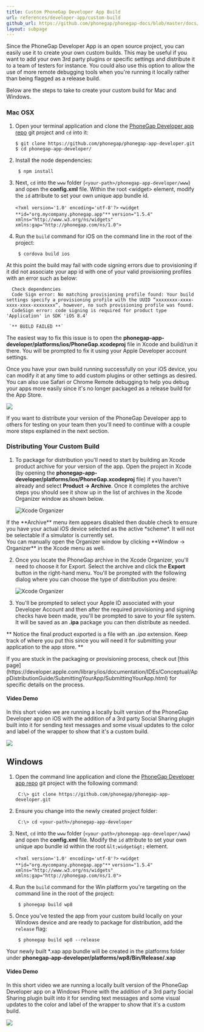 ```yaml
---
title: Custom PhoneGap Developer App Build
url: references/developer-app/custom-build
github_url: https://github.com/phonegap/phonegap-docs/blob/master/docs/references/developer-app/custom-build.html.md
layout: subpage
---
```


Since the PhoneGap Developer App is an open source project, you can easily use it to create your own custom builds. This may be useful if you 
 want to add your own 3rd party plugins or specific settings and distribute it to a team of testers for instance. You could also use this option
 to allow the use of more remote debugging tools when you're running it locally rather than being flagged as a release build. 

Below are the steps to take to create your custom build for Mac and Windows. 

### Mac OSX
1. Open your terminal application and clone the [PhoneGap Developer app repo](https://github.com/phonegap/phonegap-app-developer) git 
 project and `cd` into it: 

       $ git clone https://github.com/phonegap/phonegap-app-developer.git
       $ cd phonegap-app-developer/

2. Install the node dependencies:
    
        $ npm install        
 
3. Next, `cd` into the `www` folder (`<your-path>/phonegap-app-developer/www`) and open the **config.xml** file. Within the root &lt;widget&gt;
element, modify the `id` attribute to set your own unique app bundle id.
 
   `<?xml version='1.0' encoding='utf-8'?>`
    `<widget` `**id="org.mycompany.phonegap.app"**` `version="1.5.4" xmlns="http://www.w3.org/ns/widgets" xmlns:gap="http://phonegap.com/ns/1.0">`
                
4. Run the `build` command for iOS on the command line in the root of the project:  

        $ cordova build ios
      
  <div class='alert--warning'>At this point the build may fail with code signing errors due to provisioning if it did not associate your app id with one of your 
  valid provisioning profiles with an error such as below:
     
      Check dependencies
      Code Sign error: No matching provisioning profile found: Your build settings specify a provisioning profile with the UUID “xxxxxxxx-xxxx-xxxx-xxxx-xxxxxxxx”, however, no such provisioning profile was found.
      CodeSign error: code signing is required for product type 'Application' in SDK 'iOS 8.4'
      
     `** BUILD FAILED **`
           
  The easiest way to fix this issue is to open the **phonegap-app-developer/platforms/ios/PhoneGap.xcodeproj** file in Xcode and build/run it there. 
  You will be prompted to fix it using your Apple Developer account settings.</div>
     
   
Once you have your own build running successfully on your iOS device, you can modify it at any time to add custom plugins or other
 settings as desired. You can also use Safari or Chrome Remote debugging to help you debug your apps more easily since it's no longer packaged 
 as a release build for the App Store.   

 <img class="mobile-image" src="/images/custom-build1.png"/>   
   
If you want to distribute your version of the PhoneGap Developer app to others for testing on your team then you'll need to continue with a 
couple more steps explained in the next section.
    
### Distributing Your Custom Build   
1. To package for distribution you'll need to start by building an Xcode product archive for your version of the app. 
Open the project in Xcode (by opening the **phonegap-app-developer/platforms/ios/PhoneGap.xcodeproj** file) 
if you haven't already and select **Product -> Archive**. Once it completes the archive steps you should see it show up in the 
list of archives in the Xcode Organizer window as shown below.  
     
     ![Xcode Organizer](/images/xcode-organizer.png)
     
 <div class='alert--warning'>If the **Archive** menu item appears disabled then double check to ensure you have your actual iOS device selected
   as the active *scheme*. It will not be selectable if a simulator is currently set.</div> 

 <div class='alert--tip'>You can manually open the Organizer window by clicking **Window -> Organizer** in the Xcode menu as well.</div>

2. Once you locate the PhoneGap archive in the Xcode Organizer, you'll need to choose it for Export. Select the archive and click the **Export**
button in the right-hand menu. You'll be prompted with the following dialog where you can choose the type of distribution you desire:     
    
    ![Xcode Organizer](/images/ad-hoc.png)
    
3. You'll be prompted to select your Apple ID associated with your Developer Account and then after the required provisioning and signing 
checks have been made, you'll be prompted to save to your file system. It will be saved as an **.ipa** package you can then distribute as 
 needed. 

 ** Notice the final product exported is a file with an *.ipa* extension. Keep track of where you put this since you will need it for 
 submitting your application to the app store. **


  <div class="alert--tip">If you are stuck in the packaging or provisioning process, check out [this page](https://developer.apple.com/library/ios/documentation/IDEs/Conceptual/AppDistributionGuide/SubmittingYourApp/SubmittingYourApp.html)
 for specific details on the process.</div> 
 
 #### Video Demo
 In this short video we are running a locally built version of the PhoneGap Developer app on iOS with the addition of a 3rd party Social Sharing 
 plugin built into it for sending text messages and some visual updates to the color and label of the wrapper to show that it's a custom build.  

 ![](/images/ios-custom-build.gif)
 
      
## Windows
1. Open the command line application and clone the [PhoneGap Developer app repo](https://github.com/phonegap/phonegap-app-developer) git 
 project with the following command:

        C:\> git clone https://github.com/phonegap/phonegap-app-developer.git

2. Ensure you change into the newly created project folder:     
    
        C:\> cd <your-path>/phonegap-app-developer

2. Next, `cd` into the `www` folder (`<your-path>/phonegap-app-developer/www`) and open the **config.xml** file.  Modify the `id` attribute 
to set your own unique apo bundle id within the root `&lt;widget&gt;` element.
 
   `<?xml version='1.0' encoding='utf-8'?>`
    `<widget` `**id="org.mycompany.phonegap.app"**` `version="1.5.4" xmlns="http://www.w3.org/ns/widgets" xmlns:gap="http://phonegap.com/ns/1.0">`
                
3. Run the `build` command for the Win platform you're targeting on the command line in the root of the project:  

        $ phonegap build wp8 

4. Once you've tested the app from your custom build locally on your Windows device and are ready to package for distribution, add the `release` flag:
 
        $ phonegap build wp8 --release
    
  Your newly built *.xap app bundle will be created in the platforms folder under **phonegap-app-developer/platforms/wp8/Bin/Release/<your-bundle-id>.xap**
      
 #### Video Demo
In this short video we are running a locally built version of the PhoneGap Developer app on a Windows Phone with the addition of a 3rd party Social 
Sharing plugin built into it for sending text messages and some visual updates to the color and label of the wrapper to show that it's a custom build.  

 ![](/images/win-custom-build.gif)

      